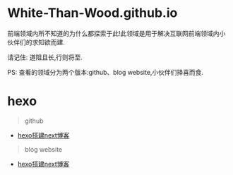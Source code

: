 # White-Than-Wood.github.io

前端领域内所不知道的为什么都探索于此!此领域是用于解决互联网前端领域内小伙伴们的求知欲而建.

请记住: 道阻且长,行则将至.

PS: 查看的领域分为两个版本:github、blog website,小伙伴们择喜而食. 

# hexo

 > github

 * <a href='https://github.com/white-than-wood/white-than-wood.github.io/blob/main/source/_posts/2022-05-14-hexo%E6%90%AD%E5%BB%BAnext%E5%8D%9A%E5%AE%A2.md'>hexo搭建next博客</a> 

 > blog website

 * <a href='https://white-than-wood.github.io/2022/05/14/hexo%E6%90%AD%E5%BB%BAnext%E5%8D%9A%E5%AE%A2/'>hexo搭建next博客</a> 
